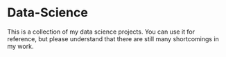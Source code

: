 # Data-Science
This is a collection of my data science projects. You can use it for reference, but please understand that there are still many shortcomings in my work.
